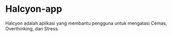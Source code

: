 # Halcyon-app
Halcyon adalah aplikasi yang membantu pengguna untuk mengatasi Cemas, Overthinking, dan Stress.
